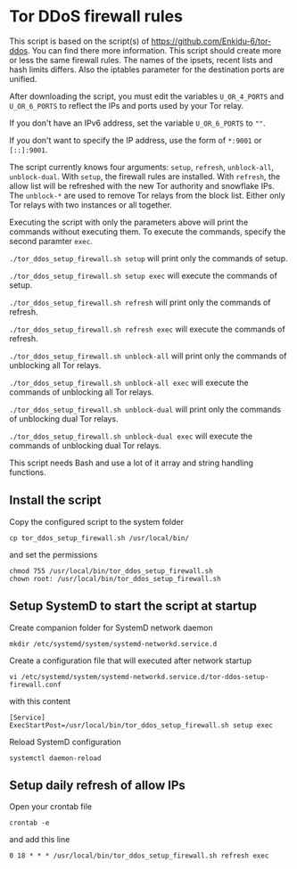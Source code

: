 # Tor DDoS firewall rules

This script is based on the script(s) of https://github.com/Enkidu-6/tor-ddos. You can find there more information. This script should create more or less the same firewall rules. The names of the ipsets, recent lists and hash limits differs. Also the iptables parameter for the destination ports are unified.

After downloading the script, you must edit the variables `U_OR_4_PORTS` and `U_OR_6_PORTS` to reflect the IPs and ports used by your Tor relay.

If you don't have an IPv6 address, set the variable `U_OR_6_PORTS` to `""`.

If you don't want to specify the IP address, use the form of `*:9001` or `[::]:9001`.

The script currently knows four arguments: `setup`, `refresh`, `unblock-all`, `unblock-dual`. With `setup`, the firewall rules are installed. With `refresh`, the allow list will be refreshed with the new Tor authority and snowflake IPs. The `unblock-*` are used to remove Tor relays from the block list. Either only Tor relays with two instances or all together.

Executing the script with only the parameters above will print the commands without executing them. To execute the commands, specify the second paramter `exec`.

`./tor_ddos_setup_firewall.sh setup` will print only the commands of setup.

`./tor_ddos_setup_firewall.sh setup exec` will execute the commands of setup.

`./tor_ddos_setup_firewall.sh refresh` will print only the commands of refresh.

`./tor_ddos_setup_firewall.sh refresh exec` will execute the commands of refresh.

`./tor_ddos_setup_firewall.sh unblock-all` will print only the commands of unblocking all Tor relays.

`./tor_ddos_setup_firewall.sh unblock-all exec` will execute the commands of unblocking all Tor relays.

`./tor_ddos_setup_firewall.sh unblock-dual` will print only the commands of unblocking dual Tor relays.

`./tor_ddos_setup_firewall.sh unblock-dual exec` will execute the commands of unblocking dual Tor relays.


This script needs Bash and use a lot of it array and string handling functions.

## Install the script
Copy the configured script to the system folder
```
cp tor_ddos_setup_firewall.sh /usr/local/bin/
```
and set the permissions
```
chmod 755 /usr/local/bin/tor_ddos_setup_firewall.sh
chown root: /usr/local/bin/tor_ddos_setup_firewall.sh
```

## Setup SystemD to start the script at startup
Create companion folder for SystemD network daemon
```
mkdir /etc/systemd/system/systemd-networkd.service.d
```
Create a configuration file that will executed after network startup
```
vi /etc/systemd/system/systemd-networkd.service.d/tor-ddos-setup-firewall.conf
```
with this content
```
[Service]
ExecStartPost=/usr/local/bin/tor_ddos_setup_firewall.sh setup exec
```
Reload SystemD configuration
```
systemctl daemon-reload
```

## Setup daily refresh of allow IPs
Open your crontab file
```
crontab -e
```
and add this line
```
0 18 * * * /usr/local/bin/tor_ddos_setup_firewall.sh refresh exec
```
